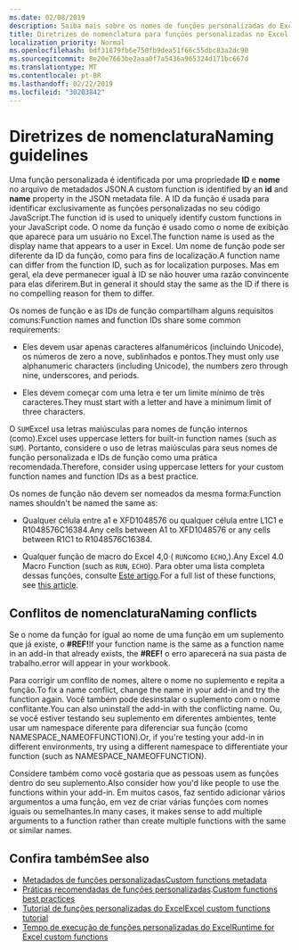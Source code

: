```yaml
---
ms.date: 02/08/2019
description: Saiba mais sobre os nomes de funções personalizadas do Excel e evite armadilhas comuns de nomeação.
title: Diretrizes de nomenclatura para funções personalizadas no Excel (visualização)
localization_priority: Normal
ms.openlocfilehash: bdf31879fb6e750fb9dea51f66c55dbc83a2dc90
ms.sourcegitcommit: 8e20e7663be2aaa0f7a5436a965324d171bc667d
ms.translationtype: MT
ms.contentlocale: pt-BR
ms.lasthandoff: 02/22/2019
ms.locfileid: "30203842"
---
```

# <a name="naming-guidelines"></a><span data-ttu-id="3b281-103">Diretrizes de nomenclatura</span><span class="sxs-lookup"><span data-stu-id="3b281-103">Naming guidelines</span></span>

<span data-ttu-id="3b281-104">Uma função personalizada é identificada por uma propriedade **ID** e **nome** no arquivo de metadados JSON.</span><span class="sxs-lookup"><span data-stu-id="3b281-104">A custom function is identified by an **id** and **name** property in the JSON metadata file.</span></span> <span data-ttu-id="3b281-105">A ID da função é usada para identificar exclusivamente as funções personalizadas no seu código JavaScript.</span><span class="sxs-lookup"><span data-stu-id="3b281-105">The function id is used to uniquely identify custom functions in your JavaScript code.</span></span> <span data-ttu-id="3b281-106">O nome da função é usado como o nome de exibição que aparece para um usuário no Excel.</span><span class="sxs-lookup"><span data-stu-id="3b281-106">The function name is used as the display name that appears to a user in Excel.</span></span> <span data-ttu-id="3b281-107">Um nome de função pode ser diferente da ID da função, como para fins de localização.</span><span class="sxs-lookup"><span data-stu-id="3b281-107">A function name can differ from the function ID, such as for localization purposes.</span></span> <span data-ttu-id="3b281-108">Mas em geral, ela deve permanecer igual à ID se não houver uma razão convincente para elas diferirem.</span><span class="sxs-lookup"><span data-stu-id="3b281-108">But in general it should stay the same as the ID if there is no compelling reason for them to differ.</span></span>

<span data-ttu-id="3b281-109">Os nomes de função e as IDs de função compartilham alguns requisitos comuns:</span><span class="sxs-lookup"><span data-stu-id="3b281-109">Function names and function IDs share some common requirements:</span></span>

- <span data-ttu-id="3b281-110">Eles devem usar apenas caracteres alfanuméricos (incluindo Unicode), os números de zero a nove, sublinhados e pontos.</span><span class="sxs-lookup"><span data-stu-id="3b281-110">They must only use alphanumeric characters (including Unicode), the numbers zero through nine, underscores, and periods.</span></span>

- <span data-ttu-id="3b281-111">Eles devem começar com uma letra e ter um limite mínimo de três caracteres.</span><span class="sxs-lookup"><span data-stu-id="3b281-111">They must start with a letter and have a minimum limit of three characters.</span></span>

<span data-ttu-id="3b281-112">O `SUM`Excel usa letras maiúsculas para nomes de função internos (como).</span><span class="sxs-lookup"><span data-stu-id="3b281-112">Excel uses uppercase letters for built-in function names (such as `SUM`).</span></span> <span data-ttu-id="3b281-113">Portanto, considere o uso de letras maiúsculas para seus nomes de função personalizada e IDs de função como uma prática recomendada.</span><span class="sxs-lookup"><span data-stu-id="3b281-113">Therefore, consider using uppercase letters for your custom function names and function IDs as a best practice.</span></span>

<span data-ttu-id="3b281-114">Os nomes de função não devem ser nomeados da mesma forma:</span><span class="sxs-lookup"><span data-stu-id="3b281-114">Function names shouldn't be named the same as:</span></span>

- <span data-ttu-id="3b281-115">Qualquer célula entre a1 e XFD1048576 ou qualquer célula entre L1C1 e R1048576C16384.</span><span class="sxs-lookup"><span data-stu-id="3b281-115">Any cells between A1 to XFD1048576 or any cells between R1C1 to R1048576C16384.</span></span>

- <span data-ttu-id="3b281-116">Qualquer função de macro do Excel 4,0 ( `RUN`como `ECHO`,).</span><span class="sxs-lookup"><span data-stu-id="3b281-116">Any Excel 4.0 Macro Function (such as `RUN`, `ECHO`).</span></span>  <span data-ttu-id="3b281-117">Para obter uma lista completa dessas funções, consulte [Este artigo](https://www.microsoft.com/en-us/download/details.aspx?id=1465).</span><span class="sxs-lookup"><span data-stu-id="3b281-117">For a full list of these functions, see [this article](https://www.microsoft.com/en-us/download/details.aspx?id=1465).</span></span>

## <a name="naming-conflicts"></a><span data-ttu-id="3b281-118">Conflitos de nomenclatura</span><span class="sxs-lookup"><span data-stu-id="3b281-118">Naming conflicts</span></span>

<span data-ttu-id="3b281-119">Se o nome da função for igual ao nome de uma função em um suplemento que já existe, o **#REF!**</span><span class="sxs-lookup"><span data-stu-id="3b281-119">If your function name is the same as a function name in an add-in that already exists, the **#REF!**</span></span> <span data-ttu-id="3b281-120">o erro aparecerá na sua pasta de trabalho.</span><span class="sxs-lookup"><span data-stu-id="3b281-120">error will appear in your workbook.</span></span>

<span data-ttu-id="3b281-121">Para corrigir um conflito de nomes, altere o nome no suplemento e repita a função.</span><span class="sxs-lookup"><span data-stu-id="3b281-121">To fix a name conflict, change the name in your add-in and try the function again.</span></span> <span data-ttu-id="3b281-122">Você também pode desinstalar o suplemento com o nome conflitante.</span><span class="sxs-lookup"><span data-stu-id="3b281-122">You can also uninstall the add-in with the conflicting name.</span></span> <span data-ttu-id="3b281-123">Ou, se você estiver testando seu suplemento em diferentes ambientes, tente usar um namespace diferente para diferenciar sua função (como NAMESPACE_NAMEOFFUNCTION).</span><span class="sxs-lookup"><span data-stu-id="3b281-123">Or, if you're testing your add-in in different environments, try using a different namespace to differentiate your function (such as NAMESPACE_NAMEOFFUNCTION).</span></span>

<span data-ttu-id="3b281-124">Considere também como você gostaria que as pessoas usem as funções dentro do seu suplemento.</span><span class="sxs-lookup"><span data-stu-id="3b281-124">Also consider how you'd like people to use the functions within your add-in.</span></span> <span data-ttu-id="3b281-125">Em muitos casos, faz sentido adicionar vários argumentos a uma função, em vez de criar várias funções com nomes iguais ou semelhantes.</span><span class="sxs-lookup"><span data-stu-id="3b281-125">In many cases, it makes sense to add multiple arguments to a function rather than create multiple functions with the same or similar names.</span></span>

## <a name="see-also"></a><span data-ttu-id="3b281-126">Confira também</span><span class="sxs-lookup"><span data-stu-id="3b281-126">See also</span></span>

* [<span data-ttu-id="3b281-127">Metadados de funções personalizadas</span><span class="sxs-lookup"><span data-stu-id="3b281-127">Custom functions metadata</span></span>](custom-functions-json.md)
* <span data-ttu-id="3b281-128">[Práticas recomendadas de funções personalizadas](custom-functions-best-practices.md).</span><span class="sxs-lookup"><span data-stu-id="3b281-128">[Custom functions best practices](custom-functions-best-practices.md)</span></span>
* [<span data-ttu-id="3b281-129">Tutorial de funções personalizadas do Excel</span><span class="sxs-lookup"><span data-stu-id="3b281-129">Excel custom functions tutorial</span></span>](../tutorials/excel-tutorial-create-custom-functions.md)
* [<span data-ttu-id="3b281-130">Tempo de execução de funções personalizadas do Excel</span><span class="sxs-lookup"><span data-stu-id="3b281-130">Runtime for Excel custom functions</span></span>](custom-functions-runtime.md)
